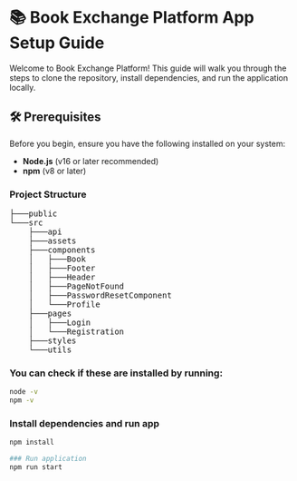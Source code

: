# 📚 Book Exchange Platform App Setup Guide

Welcome to Book Exchange Platform! This guide will walk you through the steps to clone the repository, install dependencies, and run the application locally.

## 🛠️ Prerequisites

Before you begin, ensure you have the following installed on your system:

- **Node.js** (v16 or later recommended)
- **npm** (v8 or later)

### Project Structure 

<pre>
├───public
└───src
    ├───api
    ├───assets
    ├───components
    │   ├───Book
    │   ├───Footer
    │   ├───Header
    │   ├───PageNotFound
    │   ├───PasswordResetComponent
    │   └───Profile
    ├───pages
    │   ├───Login
    │   └───Registration
    ├───styles
    └───utils
</pre>

### You can check if these are installed by running:

```bash
node -v
npm -v
```


### Install dependencies and run app
```bash
npm install

### Run application
npm run start
```

